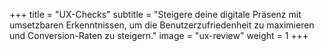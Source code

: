 +++
title = "UX-Checks"
subtitle = "Steigere deine digitale Präsenz mit umsetzbaren Erkenntnissen, um die Benutzerzufriedenheit zu maximieren und Conversion-Raten zu steigern."
image = "ux-review"
weight = 1
+++
